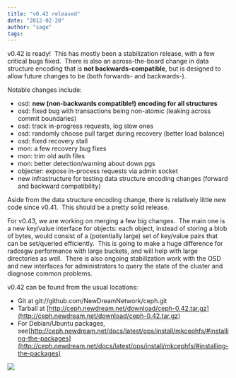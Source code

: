 ```yaml
---
title: "v0.42 released"
date: "2012-02-20"
author: "sage"
tags: 
---
```


v0.42 is ready!  This has mostly been a stabilization release, with a few critical bugs fixed.  There is also an across-the-board change in data structure encoding that is **not backwards-compatible**, but is designed to allow future changes to be (both forwards- and backwards-).

Notable changes include:

- osd: **new (non-backwards compatible!) encoding for all structures**
- osd: fixed bug with transactions being non-atomic (leaking across commit boundaries)
- osd: track in-progress requests, log slow ones
- osd: randomly choose pull target during recovery (better load balance)
- osd: fixed recovery stall
- mon: a few recovery bug fixes
- mon: trim old auth files
- mon: better detection/warning about down pgs
- objecter: expose in-process requests via admin socket
- new infrastructure for testing data structure encoding changes (forward and backward compatibility)

Aside from the data structure encoding change, there is relatively little new code since v0.41.  This should be a pretty solid release.

For v0.43, we are working on merging a few big changes.  The main one is a new key/value interface for objects: each object, instead of storing a blob of bytes, would consist of a (potentially large) set of key/value pairs that can be set/queried efficiently.  This is going to make a huge difference for radosgw performance with large buckets, and will help with large directories as well.  There is also ongoing stabilization work with the OSD and new interfaces for administrators to query the state of the cluster and diagnose common problems.

v0.42 can be found from the usual locations:

- Git at git://github.com/NewDreamNetwork/ceph.git
- Tarball at [http://ceph.newdream.net/download/ceph-0.42.tar.gz](http://ceph.newdream.net/download/ceph-0.42.tar.gz)
- For Debian/Ubuntu packages, see[http://ceph.newdream.net/docs/latest/ops/install/mkcephfs/#installing-the-packages](http://ceph.newdream.net/docs/latest/ops/install/mkcephfs/#installing-the-packages)

![](http://track.hubspot.com/__ptq.gif?a=268973&k=14&bu=http://ceph.com&r=http://ceph.com/releases/v0-42-released/&bvt=rss&p=wordpress)
